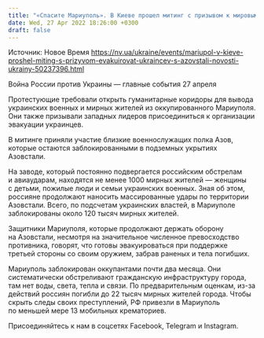 ```yaml
---
title: "«Спасите Мариуполь». В Киеве прошел митинг с призывом к мировым лидерам помочь эвакуировать украинцев с Азовстали — фото"
date: Wed, 27 Apr 2022 18:26:00 +0300
draft: false
---
```

Источник: Новое Время https://nv.ua/ukraine/events/mariupol-v-kieve-proshel-miting-s-prizyvom-evakuirovat-ukraincev-s-azovstali-novosti-ukrainy-50237396.html


Война России против Украины — главные события 27 апреля

Протестующие требовали открыть гуманитарные коридоры для вывода украинских военных и мирных жителей из оккупированного Мариуполя. Они также призывали западных лидеров присоединиться к организации эвакуации украинцев. 

В митинге приняли участие близкие военнослужащих полка Азов, которые остаются заблокированными в подземных укрытиях Азовстали.

На заводе, который постоянно подвергается российским обстрелам и авиаударам, находятся не менее 1000 мирных жителей — женщины с детьми, пожилые люди и семьи украинских военных. Зная об этом, россияне продолжают наносить массированные удары по территории Азовстали. Всего, по подсчетам украинских властей, в Мариуполе заблокированы около 120 тысяч мирных жителей.

Защитники Мариуполя, которые продолжают держать оборону на Азовстали, несмотря на значительное численное превосходство противника, говорят, что готовы эвакуироваться при поддержке третьей стороны со своим оружием, забрав раненых и тела погибших.

Мариуполь заблокирован оккупантами почти два месяца. Они систематически обстреливают гражданскую инфраструктуру города, там нет воды, света, тепла и связи. По предварительным оценкам, из-за действий россиян погибли до 22 тысяч мирных жителей города. Чтобы скрыть следы своих преступлений, РФ привезли в Мариуполь по меньшей мере 13 мобильных крематориев.

Присоединяйтесь к нам в соцсетях Facebook, Telegram и Instagram.
